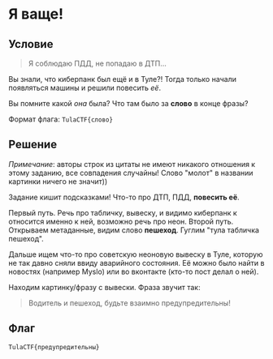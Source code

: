 # Я ваще!

## Условие

> Я соблюдаю ПДД, не попадаю в ДТП...

Вы знали, что киберпанк был ещё и в Туле?! Тогда только начали появляться машины и решили повесить *её*.

Вы помните какой *она* была? Что там было за **слово** в конце фразы?

Формат флага: ```TulaCTF{слово}```

## Решение

*Примечание*: авторы строк из цитаты не имеют никакого отношения к этому заданию,
все совпадения случайны! Слово "молот" в названии картинки ничего не значит))

Задание кишит подсказками! Что-то про ДТП, ПДД, **повесить её**. 

Первый путь. Речь про табличку, вывеску, и видимо киберпанк к относится именно к ней, возможно речь про неон.
Второй путь. Открываем метаданные, видим слово **пешеход**. Гуглим "тула табличка пешеход". 

Дальше ищем что-то про советскую неоновую вывеску в Туле, которую не так давно сняли ввиду аварийного состояния.
Её можно было найти в новостях (например Myslo) или во вконтакте (кто-то пост делал о ней).

Находим картинку/фразу с вывески. Фраза звучит так:

> Водитель и пешеход, будьте взаимно предупредительны!

## Флаг

```TulaCTF{предупредительны}```
